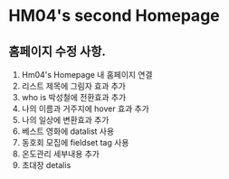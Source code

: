 # HM04's second Homepage
## 홈페이지 수정 사항.
1. Hm04's Homepage 내 홈페이지 연결
2. 리스트 제목에 그림자 효과 추가
3. who is 박성철에 전환효과 추가
4. 나의 이름과 거주지에 hover 효과 추가
5. 나의 일상에 변환효과 추가
6. 베스트 영화에 datalist 사용
7. 동호회 모집에 fieldset tag 사용
8. 온도관리 세부내용 추가
9. 초대장 detalis 

